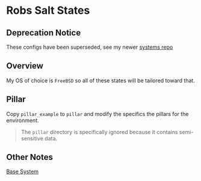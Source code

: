 # Robs Salt States

## Deprecation Notice

These configs have been superseded, see my newer [systems repo](https://github.com/sarcasticadmin/systems)

## Overview

My OS of choice is `FreeBSD` so all of these states will be tailored toward that.

## Pillar

Copy `pillar_example` to `pillar` and modify the specifics the pillars for the environment.
> The `pillar` directory is specifically ignored because it contains semi-sensitive data.

## Other Notes

[Base System](states/base_system/README.md)
